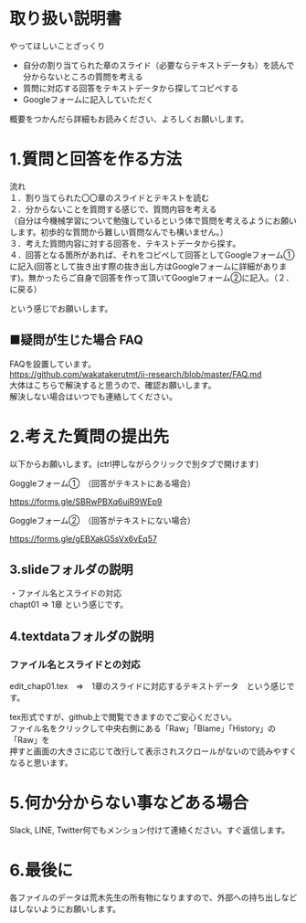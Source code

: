# 取り扱い説明書

やってほしいことざっくり

- 自分の割り当てられた章のスライド（必要ならテキストデータも）を読んで分からないところの質問を考える    
- 質問に対応する回答をテキストデータから探してコピペする
- Googleフォームに記入していただく  
     
     
概要をつかんだら詳細もお読みください、よろしくお願いします。


# 1.質問と回答を作る方法


流れ  
１．割り当てられた〇〇章のスライドとテキストを読む  
２．分からないことを質問する感じで、質問内容を考える  
（自分は今機械学習について勉強しているという体で質問を考えるようにお願いします。初歩的な質問から難しい質問なんでも構いません。）   
３．考えた質問内容に対する回答を、テキストデータから探す。     
４．回答となる箇所があれば、それをコピペして回答としてGoogleフォーム①に記入(回答として抜き出す際の抜き出し方はGoogleフォームに詳細があります)。無かったらご自身で回答を作って頂いてGoogleフォーム②に記入。（２．に戻る）    
    
という感じでお願いします。    

## ■疑問が生じた場合 FAQ

FAQを設置しています。     
https://github.com/wakatakerutmt/ii-research/blob/master/FAQ.md     
大体はこちらで解決すると思うので、確認お願いします。    
解決しない場合はいつでも連絡してください。    


# 2.考えた質問の提出先

以下からお願いします。(ctrl押しながらクリックで別タブで開けます)


Goggleフォーム①　（回答がテキストにある場合）


https://forms.gle/SBRwPBXq6ujR9WEp9   



Goggleフォーム②　（回答がテキストにない場合）


https://forms.gle/gEBXakG5sVx6vEq57



## 3.slideフォルダの説明  

・ファイル名とスライドの対応       
chapt01 ⇒ 1章  という感じです。   
   
        
            
               

## 4.textdataフォルダの説明


### ファイル名とスライドとの対応

edit_chap01.tex　⇒　1章のスライドに対応するテキストデータ　という感じです。  
  
tex形式ですが、github上で閲覧できますのでご安心ください。     
ファイル名をクリックして中央右側にある「Raw」「Blame」「History」の「Raw」を  
押すと画面の大きさに応じて改行して表示されスクロールがないので読みやすくなると思います。  
       
      
          

           

# 5.何か分からない事などある場合

Slack, LINE, Twitter何でもメンション付けて連絡ください。すぐ返信します。     

    
         
            

# 6.最後に

各ファイルのデータは荒木先生の所有物になりますので、外部への持ち出しなどはしないようにお願いします。
